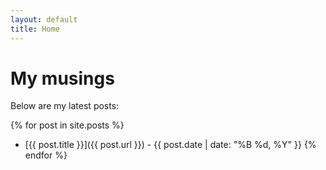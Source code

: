 ```yaml
---
layout: default
title: Home
---
```

# My musings

Below are my latest posts:

{% for post in site.posts %}
- [{{ post.title }}]({{ post.url }}) - {{ post.date | date: "%B %d, %Y" }}
{% endfor %}
